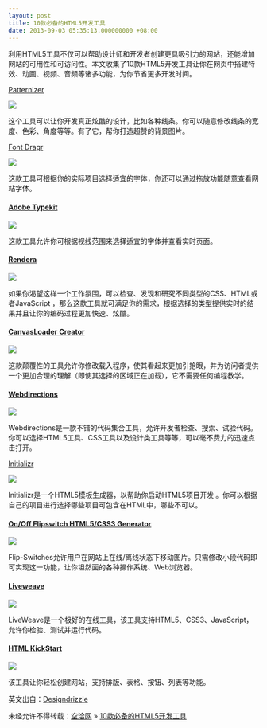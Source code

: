 ```yaml
---
layout: post
title: 10款必备的HTML5开发工具
date: 2013-09-03 05:35:13.000000000 +08:00
---
```


利用HTML5工具不仅可以帮助设计师和开发者创建更具吸引力的网站，还能增加网站的可用性和可访问性。本文收集了10款HTML5开发工具让你在网页中搭建特效、动画、视频、音频等诸多功能，为你节省更多开发时间。

[Patternizer](http://patternizer.com/jrpg)

[![](http://cms.csdnimg.cn/article/201308/26/521b0723e7e51.jpg)](http://cms.csdnimg.cn/article/201308/26/521b0723e7e51.jpg)

这个工具可以让你开发真正炫酷的设计，比如各种线条。你可以随意修改线条的宽度、色彩、角度等等。有了它，帮你打造超赞的背景图片。

[Font Dragr](http://fontdragr.com/)

[![](http://cms.csdnimg.cn/article/201308/26/521b073ba4a90.jpg)](http://cms.csdnimg.cn/article/201308/26/521b073ba4a90.jpg)

这款工具可根据你的实际项目选择适宜的字体，你还可以通过拖放功能随意查看网站字体。

#### [Adobe Typekit](http://html.adobe.com/edge/typekit/)

[![](http://cms.csdnimg.cn/article/201308/26/521b07511bcb0.jpg)](http://cms.csdnimg.cn/article/201308/26/521b07511bcb0.jpg)

这款工具允许你可根据视线范围来选择适宜的字体并查看实时页面。

#### [Rendera](http://rendera.heroku.com/)

[![](http://cms.csdnimg.cn/article/201308/26/521b076878b94.jpg)](http://cms.csdnimg.cn/article/201308/26/521b076878b94.jpg)

如果你渴望这样一个工作氛围，可以检查、发现和研究不同类型的CSS、HTML或者JavaScript ，那么这款工具就可满足你的需求，根据选择的类型提供实时的结果并且让你的编码过程更加快速、炫酷。

#### [CanvasLoader Creator](http://heartcode.robertpataki.com/canvasloader/)

[![](http://cms.csdnimg.cn/article/201308/26/521b078903f39.jpg)](http://cms.csdnimg.cn/article/201308/26/521b078903f39.jpg)

这款颠覆性的工具允许你修改载入程序，使其看起来更加引抢眼，并为访问者提供一个更加合理的理解（即使其选择的区域正在加载），它不需要任何编程教学。

#### [Webdirections](http://tools.webdirections.org/)

[![](http://cms.csdnimg.cn/article/201308/26/521b079e6c435.jpg)](http://cms.csdnimg.cn/article/201308/26/521b079e6c435.jpg)

Webdirections是一款不错的代码集合工具，允许开发者检查、搜索、试验代码。你可以选择HTML5工具、CSS工具以及设计类工具等等，可以毫不费力的迅速点击打开。

[Initializr](http://www.initializr.com/)

[![](http://cms.csdnimg.cn/article/201308/26/521b07af7df14.jpg)](http://cms.csdnimg.cn/article/201308/26/521b07af7df14.jpg)

Initializr是一个HTML5模板生成器，以帮助你启动HTML5项目开发 。你可以根据自己的项目进行选择哪些项目可包含在HTML中，哪些不可以。

#### [On/Off Flipswitch HTML5/CSS3 Generator](http://proto.io/freebies/onoff/)

[![](http://cms.csdnimg.cn/article/201308/26/521b07c59cee1.jpg)](http://cms.csdnimg.cn/article/201308/26/521b07c59cee1.jpg)

Flip-Switches允许用户在网站上在线/离线状态下移动图片。只需修改小段代码即可实现这一功能，让你坦然面的各种操作系统、Web浏览器。

#### [Liveweave](http://liveweave.com/)

[![](http://cms.csdnimg.cn/article/201308/26/521b088c96d34.jpg)](http://cms.csdnimg.cn/article/201308/26/521b088c96d34.jpg)

LiveWeave是一个极好的在线工具，该工具支持HTML5、CSS3、JavaScript，允许你检验、测试并运行代码。

#### [HTML KickStart](http://www.99lime.com/)

[![](http://cms.csdnimg.cn/article/201308/26/521b07e611eaa.jpg)](http://cms.csdnimg.cn/article/201308/26/521b07e611eaa.jpg)

该工具让你轻松创建网站，支持排版、表格、按钮、列表等功能。

英文出自：[Designdrizzle](http://designdrizzle.com/10-best-html5-development-tools-for-web-developers-to-streamline-their-workflow/)

未经允许不得转载：[空洽网](http://kongqia.com) » [10款必备的HTML5开发工具](http://kongqia.com/17866.html)


